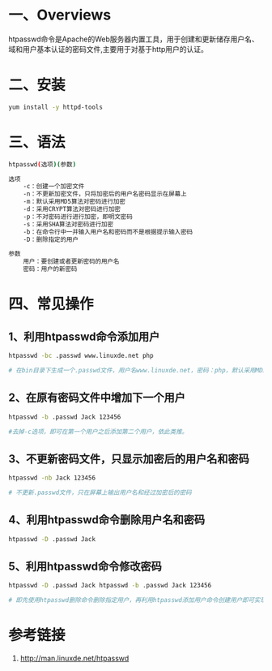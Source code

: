 # 一、Overviews

htpasswd命令是Apache的Web服务器内置工具，用于创建和更新储存用户名、域和用户基本认证的密码文件,主要用于对基于http用户的认证。

# 二、安装

```bash
yum install -y httpd-tools
```

# 三、语法

```bash
htpasswd(选项)(参数)

选项
    -c：创建一个加密文件
    -n：不更新加密文件，只将加密后的用户名密码显示在屏幕上
    -m：默认采用MD5算法对密码进行加密
    -d：采用CRYPT算法对密码进行加密
    -p：不对密码进行进行加密，即明文密码
    -s：采用SHA算法对密码进行加密
    -b：在命令行中一并输入用户名和密码而不是根据提示输入密码
    -D：删除指定的用户

参数
    用户：要创建或者更新密码的用户名
    密码：用户的新密码
```

# 四、常见操作

## 1、利用htpasswd命令添加用户

```bash
htpasswd -bc .passwd www.linuxde.net php

# 在bin目录下生成一个.passwd文件，用户名www.linuxde.net，密码：php，默认采用MD5加密方式
```

## 2、在原有密码文件中增加下一个用户

```bash
htpasswd -b .passwd Jack 123456

#去掉-c选项，即可在第一个用户之后添加第二个用户，依此类推。
```

## 3、不更新密码文件，只显示加密后的用户名和密码

```bash
htpasswd -nb Jack 123456

# 不更新.passwd文件，只在屏幕上输出用户名和经过加密后的密码
```

## 4、利用htpasswd命令删除用户名和密码

```bash
htpasswd -D .passwd Jack
```

## 5、利用htpasswd命令修改密码

```bash
htpasswd -D .passwd Jack htpasswd -b .passwd Jack 123456 

# 即先使用htpasswd删除命令删除指定用户，再利用htpasswd添加用户命令创建用户即可实现修改密码的功能。
```

# 参考链接

1. http://man.linuxde.net/htpasswd